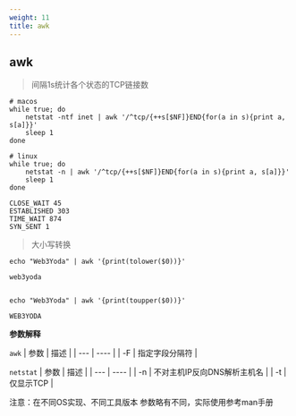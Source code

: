 ```yaml
---
weight: 11
title: awk
---
```


## awk

> 间隔1s统计各个状态的TCP链接数

```shell
# macos
while true; do
    netstat -ntf inet | awk '/^tcp/{++s[$NF]}END{for(a in s){print a, s[a]}}'
    sleep 1
done

# linux
while true; do 
    netstat -n | awk '/^tcp/{++s[$NF]}END{for(a in s){print a, s[a]}}'
    sleep 1
done

CLOSE_WAIT 45
ESTABLISHED 303
TIME_WAIT 874
SYN_SENT 1

```
> 大小写转换
```shell
echo "Web3Yoda" | awk '{print(tolower($0))}'

web3yoda


echo "Web3Yoda" | awk '{print(toupper($0))}'

WEB3YODA
```

**参数解释**


`awk`
| 参数 | 描述 |
| --- | ---- |
| -F | 指定字段分隔符 |

`netstat`
| 参数 | 描述 |
| --- | ---- |
| -n | 不对主机IP反向DNS解析主机名 |
| -t | 仅显示TCP |


<aside class="notice">
注意：在不同OS实现、不同工具版本 参数略有不同，实际使用参考man手册
</aside>